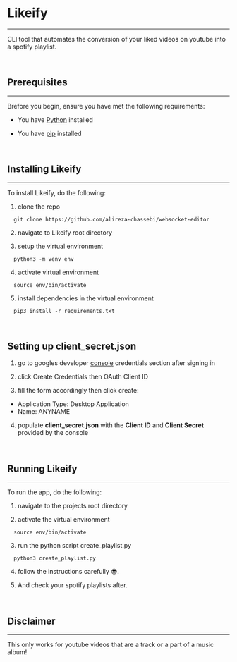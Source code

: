 # Likeify

---

CLI tool that automates the conversion of your liked videos on youtube into a spotify playlist.

   <br />

## Prerequisites

---

Brefore you begin, ensure you have met the following requirements:

- You have [Python](https://www.python.org/downloads/) installed
- You have [pip](https://pip.pypa.io/en/stable/) installed

   <br />

## Installing Likeify

---

To install Likeify, do the following:

1. clone the repo

```
  git clone https://github.com/alireza-chassebi/websocket-editor
```

2. navigate to Likeify root directory

3. setup the virtual environment

```
  python3 -m venv env
```

4. activate virtual environment

```
  source env/bin/activate
```

5. install dependencies in the virtual environment

```
  pip3 install -r requirements.txt
```

   <br />

## Setting up client_secret.json

1. go to googles developer [console](https://console.developers.google.com/apis/credentials) credentials section after signing in

2. click Create Credentials then OAuth Client ID

3. fill the form accordingly then click create:

- Application Type: Desktop Application
- Name: ANYNAME

4. populate **client_secret.json** with the **Client ID** and **Client Secret** provided by the console

   <br />

## Running Likeify

---

To run the app, do the following:

1. navigate to the projects root directory

2. activate the virtual environment

```
  source env/bin/activate
```

3. run the python script create_playlist.py

```
  python3 create_playlist.py
```

4. follow the instructions carefully 😎.

5. And check your spotify playlists after.

   <br />

## Disclaimer

---

This only works for youtube videos that are a track or a part of a music album!
